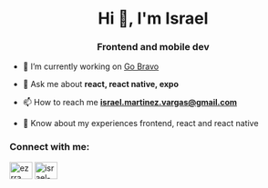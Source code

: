 <h1 align="center">Hi 👋, I'm Israel</h1>
<h3 align="center">Frontend and mobile dev</h3>

- 🔭 I’m currently working on [Go Bravo](https://gobravo.io/)

- 💬 Ask me about **react, react native, expo**

- 📫 How to reach me **israel.martinez.vargas@gmail.com**

- 📄 Know about my experiences frontend, react and react native


<h3 align="left">Connect with me:</h3>
<p align="left">
<a href="https://codepen.io/ezrra" target="blank"><img align="center" src="https://raw.githubusercontent.com/rahuldkjain/github-profile-readme-generator/master/src/images/icons/Social/codepen.svg" alt="ezrra" height="30" width="40" /></a>
<a href="https://linkedin.com/in/israel-martinez-70208862" target="blank"><img align="center" src="https://raw.githubusercontent.com/rahuldkjain/github-profile-readme-generator/master/src/images/icons/Social/linked-in-alt.svg" alt="israel-martinez-70208862" height="30" width="40" /></a>
</p>



